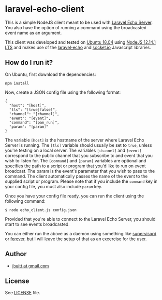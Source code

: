 
# laravel-echo-client

This is a simple NodeJS client meant to be used with [Laravel Echo Server](https://github.com/tlaverdure/laravel-echo-server). You also have the option of running a command using the broadcasted event name as an argument.

This client was developed and tested on [Ubuntu 18.04](http://ubuntu.com) using [NodeJS 12.14.1 LTS](https://nodejs.org/en/) and makes use of the [laravel-echo](https://github.com/laravel/echo) and [socket.io](https://github.com/socketio/socket.io) Javascript libraries.

## How do I run it?

On Ubuntu, first download the dependencies:

```
npm install
```

Now, create a JSON config file using the following format:

```
{
  "host": "[host]",
  "tls": "[true|false]",
  "channel": "[channel]",
  "event": "[event]",
  "command": "[pan_run]",
  "param": "[param]"
}
```

The variable `[host]` is the hostname of the server where Laravel Echo Server is running. The `[tls]` variable should usually be set to `true`, unless you're testing on a local server. The variables `[channel]` and `[event]` correspond to the public channel that you subscribe to and event that you wish to listen for. The `[command]` and `[param]` variables are optional and specifies the path to a script or program that you'd like to run on event broadcast. The param is the event's parameter that you wish to pass to the command. The client automatically passes the name of the event to the supplied script or program. Please note that if you include the `command` key in your config file, you must also include `param` key.

Once you have your config file ready, you can run the client using the following command:

```
$ node echo_client.js config.json
```

Provided that you're able to connect to the Laravel Echo Server, you should start to see events broadcasted.

You can either run the above as a daemon using something like [supervisord](http://supervisord.org/) or [forever](https://www.npmjs.com/package/forever), but I will leave the setup of that as an excercise for the user.

## Author

+	[jbuitt at gmail.com](mailto:jbuitt@gmail.com)

## License

See [LICENSE](https://github.com/jbuitt/laravel-echo-client/blob/master/LICENSE) file.

